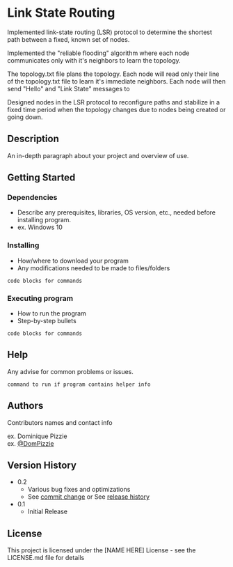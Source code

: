 
# Link State Routing

Implemented link-state routing (LSR) protocol to determine the shortest path between a fixed, known set of nodes.

Implemented the "reliable flooding" algorithm where each node communicates only with it's neighbors to learn the topology.

The topology.txt file plans the topology. Each node will read only their line of the topology.txt file to learn it's immediate neighbors. Each node will then send "Hello" and "Link State" messages to 

Designed nodes in the LSR protocol to reconfigure paths and stabilize in a fixed time period when the  topology changes due to nodes being created or going down.

## Description

An in-depth paragraph about your project and overview of use.

## Getting Started

### Dependencies

* Describe any prerequisites, libraries, OS version, etc., needed before installing program.
* ex. Windows 10

### Installing

* How/where to download your program
* Any modifications needed to be made to files/folders
```
code blocks for commands
```

### Executing program

* How to run the program
* Step-by-step bullets
```
code blocks for commands
```

## Help

Any advise for common problems or issues.
```
command to run if program contains helper info
```

## Authors

Contributors names and contact info

ex. Dominique Pizzie  
ex. [@DomPizzie](https://twitter.com/dompizzie)

## Version History

* 0.2
    * Various bug fixes and optimizations
    * See [commit change]() or See [release history]()
* 0.1
    * Initial Release

## License

This project is licensed under the [NAME HERE] License - see the LICENSE.md file for details
